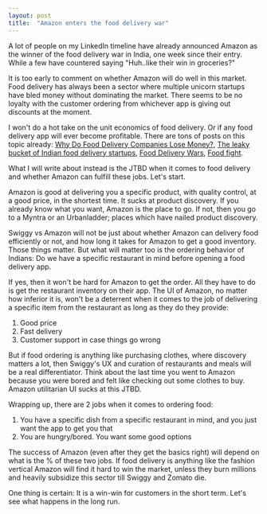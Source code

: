 ```yaml
---
layout: post
title:  "Amazon enters the food delivery war"
---
```


A lot of people on my LinkedIn timeline have already announced Amazon as the winner of the food delivery war in India, one week since their entry. While a few have countered saying "Huh..like their win in groceries?"

It is too early to comment on whether Amazon will do well in this market. Food delivery has always been a sector where multiple unicorn startups have bled money without dominating the market. There seems to be no loyalty with the customer ordering from whichever app is giving out discounts at the moment.

I won't do a hot take on the unit economics of food delivery. Or if any food delivery app will ever become profitable. There are tons of posts on this topic already: [Why Do Food Delivery Companies Lose Money?](https://nymag.com/intelligencer/amp/2020/05/why-do-food-delivery-companies-lose-money.html), [The leaky bucket of Indian food delivery startups](https://factordaily.com/the-economics-of-food-delivery/), [Food Delivery Wars](https://medium.com/@sarahtavel/food-delivery-wars-3-takeaways-from-the-ubereats-postmates-grubhub-doordash-ecosystem-how-it-bda13a059430), [Food fight](https://firehose.substack.com/p/drinking-from-the-firehose-140-food-19-09-23).

What I will write about instead is the JTBD when it comes to food delivery and whether Amazon can fulfill these jobs. Let's start.

Amazon is good at delivering you a specific product, with quality control, at a good price, in the shortest time. It sucks at product discovery. If you already know what you want, Amazon is the place to go. If not, then you go to a Myntra or an Urbanladder; places which have nailed product discovery.

Swiggy vs Amazon will not be just about whether Amazon can delivery food efficiently or not, and how long it takes for Amazon to get a good inventory. Those things matter. But what will matter too is the ordering behavior of Indians: Do we have a specific restaurant in mind before opening a food delivery app.

If yes, then it won't be hard for Amazon to get the order. All they have to do is get the restaurant inventory on their app. The UI of Amazon, no matter how inferior it is, won't be a deterrent when it comes to the job of delivering a specific item from the restaurant as long as they do they provide:
1. Good price
2. Fast delivery
3. Customer support in case things go wrong

But if food ordering is anything like purchasing clothes, where discovery matters a lot, then Swiggy's UX and curation of restaurants and meals will be a real differentiator. Think about the last time you went to Amazon because you were bored and felt like checking out some clothes to buy. Amazon utilitarian UI sucks at this JTBD.

Wrapping up, there are 2 jobs when it comes to ordering food:

1. You have a specific dish from a specific restaurant in mind, and you just want the app to get you that
2. You are hungry/bored. You want some good options

The success of Amazon (even after they get the basics right) will depend on what is the % of these two jobs. If food delivery is anything like the fashion vertical Amazon will find it hard to win the market, unless they burn millions and heavily subsidize this sector till Swiggy and Zomato die.

One thing is certain: It is a win-win for customers in the short term. Let's see what happens in the long run.
